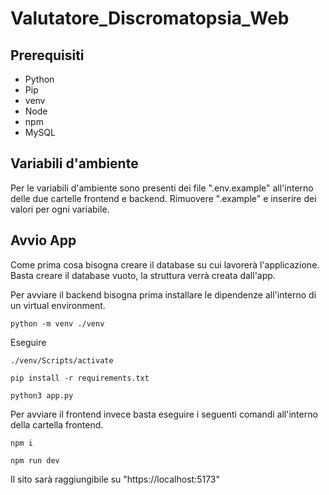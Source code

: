 # Valutatore_Discromatopsia_Web
## Prerequisiti
 - Python
 - Pip
 - venv
 - Node
 - npm
 - MySQL

## Variabili d'ambiente
Per le variabili d'ambiente sono presenti dei file ".env.example" all'interno delle due cartelle frontend e backend. Rimuovere ".example" e inserire dei valori per ogni variabile.

## Avvio App
Come prima cosa bisogna creare il database su cui lavorerà l'applicazione. Basta creare il database vuoto, la struttura verrà creata dall'app.

Per avviare il backend bisogna prima installare le dipendenze all'interno di un virtual environment.

`python -m venv ./venv`

Eseguire

`./venv/Scripts/activate`

`pip install -r requirements.txt`

`python3 app.py` 

Per avviare il frontend invece basta eseguire i seguenti comandi all'interno della cartella frontend.

`npm i`

`npm run dev`

Il sito sarà raggiungibile su "https://localhost:5173"